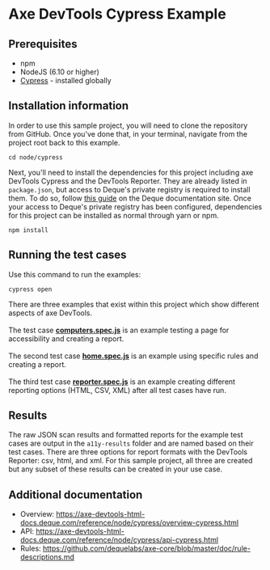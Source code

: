 # Axe DevTools Cypress Example

## Prerequisites

- npm
- NodeJS (6.10 or higher)
- [Cypress](https://docs.cypress.io/guides/overview/why-cypress) - installed globally

## Installation information

In order to use this sample project, you will need to clone the repository from GitHub. Once you've done that, in your terminal, navigate from the project root back to this example.

```
cd node/cypress
```

Next, you'll need to install the dependencies for this project including axe DevTools Cypress and the DevTools Reporter. They are already listed in `package.json`, but access to Deque's private registry is required to install them. To do so, follow [this guide](https://axe-devtools-html-docs.deque.com/reference/node/cypress/install-agora-cypress.html) on the Deque documentation site. Once your access to Deque's private registry has been configured, dependencies for this project can be installed as normal through yarn or npm.

```
npm install
```

## Running the test cases

Use this command to run the examples:

```
cypress open
```

There are three examples that exist within this project which show different aspects of axe DevTools.
<br/><br/>
The test case <b>[computers.spec.js](./cypress/integration/computers.spec.js)</b> is an example testing a page for accessibility and creating a report.
<br/><br/>
The second test case <b>[home.spec.js](./cypress/integration/home.spec.js)</b> is an example using specific rules and creating a report.
<br/><br/>
The third test case <b>[reporter.spec.js](./cypress/integration/reporter.spec.js)</b> is an example creating different reporting options (HTML, CSV, XML) after all test cases have run.

## Results

The raw JSON scan results and formatted reports for the example test cases are output in the `a11y-results` folder and are named based on their test cases. There are three options for report formats with the DevTools Reporter: csv, html, and xml. For this sample project, all three are created but any subset of these results can be created in your use case.

## Additional documentation

- Overview: https://axe-devtools-html-docs.deque.com/reference/node/cypress/overview-cypress.html
- API: https://axe-devtools-html-docs.deque.com/reference/node/cypress/api-cypress.html
- Rules: https://github.com/dequelabs/axe-core/blob/master/doc/rule-descriptions.md
